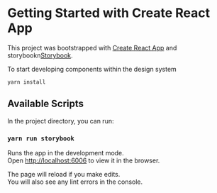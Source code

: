 # Getting Started with Create React App

This project was bootstrapped with [Create React App](https://github.com/facebook/create-react-app)
and storybookn[Storybook](https://storybook.js.org/).

To start developing components within the design system

`yarn install`  

## Available Scripts

In the project directory, you can run:

### `yarn run storybook`

Runs the app in the development mode.\
Open [http://localhost:6006](http://localhost:6006) to view it in the browser.

The page will reload if you make edits.\
You will also see any lint errors in the console.
